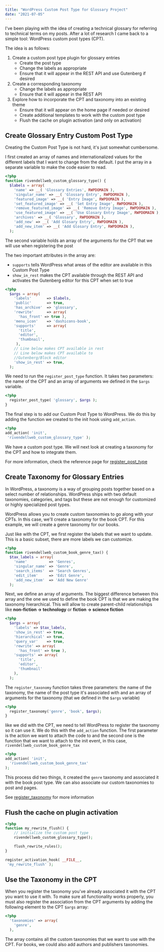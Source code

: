 ```yaml
---
title: "WordPress Custom Post Type for Glossary Project"
date: "2021-07-05"
---
```


I've been playing with the idea of creating a technical glossary for referring to technical terms on my posts. After a lot of research I came back to a simple tool: WordPress custom post types (CPT).

The idea is as follows:

1. Create a custom post type plugin for glossary entries
   * Create the post type
   * Change the labels as appropriate
   * Ensure that it will appear in the REST API and use Gutenberg if desired
2. Create a corresponding taxonomy
   * Change the labels as appropriate
   * Ensure that it will appear in the REST API
3. Explore how to incorporate the CPT and taxonomy into an existing theme
   * Ensure that it will appear on the home page if needed or desired
   * Create additional templates to work with the custom post type
   * Flush the cache on plugin activation (and only on activation)

## Create Glossary Entry Custom Post Type

Creating the Custom Post Type is not hard, it's just somewhat cumbersome.

I first created an array of names and internationalized values for the different labels that I want to change from the default. I put the array in a separate variable to make the code easier to read.

```php
<?php
function rivendellweb_custom_glossary_type() {
  $labels = array(
    'name' => __( 'Glossary Entries', RWPDOMAIN ),
    'singular_name' => __( 'Glossary Entry', RWPDOMAIN ),
    'featured_image' => __( 'Entry Image', RWPDOMAIN ),
    'set_featured_image' => __( 'Set Entry Image', RWPDOMAIN ),
    'remove_featured_image' => __( 'Remove Entry Image', RWPDOMAIN ),
    'use_featured_image' => __( 'Use Glosary Entry Image', RWPDOMAIN ),
    'archives' => __( 'Glossary', RWPDOMAIN ),
    'add_new' => __( 'Add Glosary Entry', RWPDOMAIN ),
    'add_new_item' => __( 'Add Glosary Entry', RWPDOMAIN ),
  );
```

The second variable holds an array of the arguments for the CPT that we will use when registering the post

The two important attributes in the array are:

* `supports` tells WordPress what areas of the editor are available in this Custom Post Type
* `show_in_rest` makes the CPT available through the REST API and activates the Gutenberg editor for this CPT when set to true

```php
<?php
  $args = array(
    'labels'       => $labels,
    'public'       => true,
    'has_archive'  => 'glossary',
    'rewrite'      => array(
      'has_front' => true ),
    'menu_icon'    => 'dashicons-book',
    'supports'     => array(
      'title',
      'editor',
      'thumbnail',
     ),
    // Line below makes CPT available in rest
    // Line below makes CPT available to
    //Gutenberg/Block editor
    'show_in_rest' => true,
  );
```

We need to run the `register_post_type` function. It takes two parameters: the name of the CPT and an array of arguments we defined in the `$args` variable.

```php
<?php
  register_post_type( 'glossary', $args );
}
```

The final step is to add our Custom Post Type to WordPress. We do this by adding the function we created to the init hook using `add_action`.

```php
<?php
add_action( 'init',
 'rivendellweb_custom_glossary_type' );
```

We have a custom post type. We will next look at creating a taxonomy for the CPT and how to integrate them.

For more information, check the reference page for [register\_post\_type](https://developer.wordpress.org/reference/functions/register_post_type/)

## Create Taxonomy for Glossary Entries

In WordPress, a taxonomy is a way of grouping posts together based on a select number of relationships. WordPress ships with two default taxonomies, categories, and tags but these are not enough for customized or highly specialized post types.

WordPress allows you to create custom taxonomies to go along with your CPTs. In this case, we'll create a taxonomy for the book CPT. For this example, we will create a genre taxonomy for our books.

Just like with the CPT, we first register the labels that we want to update. This is a basic subset, there are more labels we can customize.

```php
<?php
function rivendellweb_custom_book_genre_tax() {
  $tax_labels = array(
    'name'          => 'Genres',
    'singular_name' => 'Genre',
    'search_items'  => 'Search Genres',
    'edit_item'     => 'Edit Genre',
    'add_new_item'  => 'Add New Genre'
  );
```

Next, we define an array of arguments. The biggest difference between this array and the one we used to define the book CPT is that we are making the taxonomy hierarchical. This will allow to create parent-child relationships like **non-fiction -> technology** or **fiction -> science fiction**

```php
<?php
  $args = array(
    'labels' => $tax_labels,
    'show_in_rest' => true,
    'hierarchical' => true,
    'query_var'    => true,
    'rewrite' => array(
      'has_front' => true ),
    'supports' => array(
      'title',
      'editor',
      'thumbnail'
    ),
  );
```

The `register_taxonomy` function takes three parameters: the name of the taxonomy, the name of the post type it's associated with and an array of arguments for the taxonomy (that we defined in the `$args` variable)

```php
<?php
  register_taxonomy('genre', 'book', $args);
}
```

like we did with the CPT, we need to tell WordPress to register the taxonomy so it can use it. We do this with the `add_action` function. The first parameter is the action we want to attach the code to and the second one is the function that we want to attach to the init event, in this case, `rivendellweb_custom_book_genre_tax`

```php
<?php
add_action( 'init',
  'rivendellweb_custom_book_genre_tax'
);
```

This process did two things, it created the `genre` taxonomy and associated it with the book post type. We can also associate our custom taxonomies to post and pages.

See [register\_taxonomy](https://developer.wordpress.org/reference/functions/register_taxonomy/) for more information

## Flush the cache on plugin activation

```php
<?php
function my_rewrite_flush() {
    // initialize the custom post type
    rivendellweb_custom_glossary_type();

    flush_rewrite_rules();
}

register_activation_hook( __FILE__,
 'my_rewrite_flush' );
```

## Use the Taxonomy in the CPT

When you register the taxonomy you've already associated it with the CPT you want to use it with. To make sure all functionality works properly, you must also register the association from the CPT arguments by adding the following element to the CPT `$args` array:

```php
<?php
  'taxonomies' => array(
    'genre',
  ),
```

The array contains all the custom taxonomies that we want to use with the CPT. For books, we could also add authors and publishers taxonomies.
